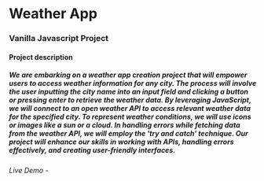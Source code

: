 # Weather App

### Vanilla Javascript Project

#### Project description

##### We are embarking on a weather app creation project that will empower users to access weather information for any city. The process will involve the user inputting the city name into an input field and clicking a button or pressing enter to retrieve the weather data. By leveraging JavaScript, we will connect to an open weather API to access relevant weather data for the specified city. To represent weather conditions, we will use icons or images like a sun or a cloud. In handling errors while fetching data from the weather API, we will employ the 'try and catch' technique. Our project will enhance our skills in working with APIs, handling errors effectively, and creating user-friendly interfaces.

###### Live Demo -
